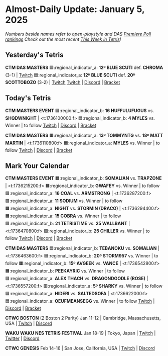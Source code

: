 # Almost-Daily Update: January 5, 2025
*Numbers beside names refer to open-playstyle and DAS [Premiere Poll rankings](https://docs.google.com/document/d/13jaohZo0FP6vXb0ibfiq2TK3q6qt6bQTbp8AmdSJgUk/edit?tab=t.0)*
*Check out the most recent [This Week in Tetris](https://www.thisweekintetris.com/2024/12/this-week-in-tetris-november-26.html)!*
## Yesterday's Tetris
**CTM DAS MASTERS** 
:blue_square::regional_indicator_a: **12ᴰ BLUE SCUTI** def. **CHROMA** (3-1) | [Twitch](https://www.twitch.tv/videos/2344333851?t=00h19m08s)
:blue_square::regional_indicator_a: **12ᴰ BLUE SCUTI** def. **20ᴰ SCOTTOBOZO** (3-2) | [Twitch](https://www.twitch.tv/videos/2344333851?t=00h48m51s)
[Twitch](https://twitch.tv/monthlytetris) | [Discord](https://go.ctm.gg/discord) | [Bracket](https://go.ctm.gg/event/ctm-das-masters-january-2025/das-masters/)

## Today's Tetris
**CTM MASTERS EVENT**
:blue_square::regional_indicator_b: **16 HUFFULUFUGUS** vs. **SHQDWNIGHT** | <t:1736100000:f>
:blue_square::regional_indicator_b: **4 MYLES** vs. Winner | to follow
[Twitch](https://twitch.tv/monthlytetris) | [Discord](https://go.ctm.gg/discord) | [Bracket](https://go.ctm.gg/event/ctm-january-2025/masters-event/)

**CTM DAS MASTERS**
:orange_square::regional_indicator_a: **13ᴰ TOMMYNTG** vs. **18ᴰ MATT MARTIN** | <t:1736110800:f>
:orange_square::regional_indicator_a: **MYLES** vs. Winner | to follow
[Twitch](https://twitch.tv/monthlytetris) | [Discord](https://go.ctm.gg/discord) | [Bracket](https://go.ctm.gg/event/ctm-das-masters-january-2025/das-masters/)

## Mark Your Calendar
**CTM MASTERS EVENT**
:orange_square::regional_indicator_b: **SOMALIAN** vs. **TRAPZONE** | <t:1736215200:f> 
:orange_square::regional_indicator_b: **GWAFEY** vs. Winner | to follow
:green_square::regional_indicator_a: **16 COAL** vs. **ARMSTRONG** | <t:1736287200:f>
:green_square::regional_indicator_a: **11 SODIUM** vs. Winner | to follow
:orange_square::regional_indicator_a: **NIGHT** vs. **STORMIN (DRACO)** | <t:1736294400:f>
:orange_square::regional_indicator_a: **15 COBRA** vs. Winner | to follow
:green_square::regional_indicator_b: **21 TETRISTIME** vs. **25 WALLBANT** | <t:1736470800:f>
:green_square::regional_indicator_b: **25 CHILLER** vs. Winner | to follow
[Twitch](https://twitch.tv/monthlytetris) | [Discord](https://go.ctm.gg/discord) | [Bracket](https://go.ctm.gg/event/ctm-january-2025/masters-event/)

**CTM DAS MASTERS**
:blue_square::regional_indicator_b: **TEBANOKU** vs. **SOMALIAN** | <t:1736463600:f>
:blue_square::regional_indicator_b: **20ᴰ STORM957** vs. Winner | to follow
:orange_square::regional_indicator_b: **15ᴰ AVGEEK** vs. **VANCE** | <t:1736542800:f>
:orange_square::regional_indicator_b: **PEEKAYRIC** vs. Winner | to follow
:red_square::regional_indicator_a: **ALEX THACH** vs. **DRAGONDOODLE (ROSE)** | <t:1736557200:f>
:red_square::regional_indicator_a: **5ᴰ SHARKY** vs. Winner | to follow
:blue_square::regional_indicator_a: **HIDERI** vs. **SALTEDSOFA** | <t:1736622000:f>
:blue_square::regional_indicator_a: **OEUFMEANSEGG** vs. Winner | to follow
[Twitch](https://twitch.tv/monthlytetris) | [Discord](https://go.ctm.gg/discord) | [Bracket](https://go.ctm.gg/event/ctm-das-masters-january-2025/das-masters/)

**CTWC BOSTON** (2 Boston 2 Parity)
Jan 11-12 | Cambridge, Massachusetts, USA | [Twitch](https://www.twitch.tv/classictetris) | [Discord](https://discord.gg/mBVReaxE9m)

**WAKU WAKU NES TETRIS FESTIVAL**
Jan 18-19 | Tokyo, Japan | [Twitch](https://twitch.tv/classictetris) | [Twitter](https://x.com/waku_tet) | [Discord](https://discord.gg/KA3uPsxn)

**CTWC GENESIS**
Feb 14-16 | San Jose, California, USA | [Twitch](https://www.twitch.tv/classictetris) | [Discord](https://discord.gg/mBVReaxE9m)
